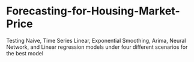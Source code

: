 # Forecasting-for-Housing-Market-Price
Testing Naive, Time Series Linear, Exponential Smoothing, Arima, Neural Network, and Linear regression models under four different scenarios for the best model 
